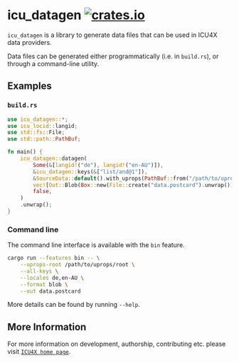 # icu_datagen [![crates.io](https://img.shields.io/crates/v/icu_datagen)](https://crates.io/crates/icu_datagen)

`icu_datagen` is a library to generate data files that can be used in ICU4X data providers.

Data files can be generated either programmatically (i.e. in `build.rs`), or through a
command-line utility.

## Examples

### `build.rs`

```rust
use icu_datagen::*;
use icu_locid::langid;
use std::fs::File;
use std::path::PathBuf;

fn main() {
    icu_datagen::datagen(
        Some(&[langid!("de"), langid!("en-AU")]),
        &icu_datagen::keys(&["list/and@1"]),
        &SourceData::default().with_uprops(PathBuf::from("/path/to/uprops/root")),
        vec![Out::Blob(Box::new(File::create("data.postcard").unwrap()))],
        false,
    )
    .unwrap();
}
```

### Command line
The command line interface is available with the `bin` feature.
```bash
cargo run --features bin -- \
    --uprops-root /path/to/uprops/root \
    --all-keys \
    --locales de,en-AU \
    --format blob \
    --out data.postcard
```
More details can be found by running `--help`.

## More Information

For more information on development, authorship, contributing etc. please visit [`ICU4X home page`](https://github.com/unicode-org/icu4x).
